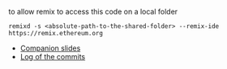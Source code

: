 to allow remix to access this code on a local folder <absolute-path-to-the-shared-folder>

```
remixd -s <absolute-path-to-the-shared-folder> --remix-ide https://remix.ethereum.org
```

* [Companion slides](https://docs.google.com/presentation/d/1Ax_x8NJCWZsWRQv39YOOHmSXvvI2C3qxrClL5Q5HJ3g/edit?usp=sharing)
* [Log of the commits](https://github.com/andreavitaletti/solidity/commits)
